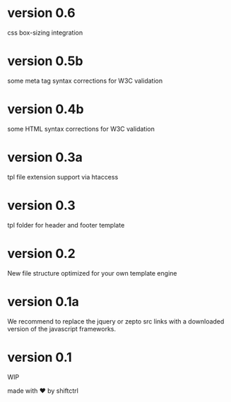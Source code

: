 # version 0.6
css box-sizing integration

# version 0.5b
some meta tag syntax corrections for W3C validation

# version 0.4b
some HTML syntax corrections for W3C validation

# version 0.3a
tpl file extension support via htaccess

# version 0.3
tpl folder for header and footer template

# version 0.2
New file structure optimized for your own template engine

# version 0.1a
We recommend to replace the jquery or zepto src links with a downloaded version of the javascript frameworks.

# version 0.1
WIP


made with ❤ by shiftctrl